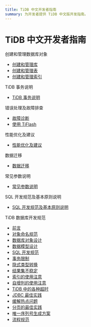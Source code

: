 ```yaml
---
title: TiDB 中文开发者指南
summary: 为开发者提供 TiDB 中文版开发指南。
---
```


# TiDB 中文开发者指南

<NavColumns>
<NavColumn>
<ColumnTitle>创建和管理数据库对象</ColumnTitle>

- [创建和管理库](database-management.md)
- [创建和管理表](table-management.md)
- [创建和管理索引](index-management.md)

</NavColumn>

<NavColumn>
<ColumnTitle>TiDB 事务说明</ColumnTitle>

- [TiDB 事务说明](transaction.md)

</NavColumn>

<NavColumn>
<ColumnTitle>错误处理及故障排查</ColumnTitle>

- [故障诊断](troubleshooting.md)
- [使用 TiFlash](troubleshooting-tiflash.md)

</NavColumn>

<NavColumn>
<ColumnTitle>性能优化及建议</ColumnTitle>

- [性能优化及建议](performance-optimization.md)

</NavColumn>

<NavColumn>
<ColumnTitle>数据迁移</ColumnTitle>

- [数据迁移](data-migration.md)

</NavColumn>

<NavColumn>
<ColumnTitle>常见参数说明</ColumnTitle>

- [常见参数说明](configuration.md)

</NavColumn>

<NavColumn>
<ColumnTitle>SQL 开发规范及基本原则说明</ColumnTitle>

- [SQL 开发规范及基本原则说明](basic-principles.md)

</NavColumn>

<NavColumn>
<ColumnTitle>TiDB 数据库开发规范</ColumnTitle>

- [前言](tidb-database-development-specification/introduction.md)
- [对象命名规范](tidb-database-development-specification/object-naming-guidelines.md)
- [数据库对象设计](tidb-database-development-specification/database-object-design.md)
- [数据模型设计](tidb-database-development-specification/database-model-design.md)
- [SQL 开发规范](tidb-database-development-specification/sql-development-specification.md)
- [事务限制](tidb-database-development-specification/transaction-restraints.md)
- [隐式类型转换](tidb-database-development-specification/implicit-type-conversion.md)
- [结果集不稳定](tidb-database-development-specification/unstable-result-set.md)
- [索引的使用注意](tidb-database-development-specification/notes-on-indexes.md**)
- [自增列的使用注意](tidb-database-development-specification/notes-on-auto-increment-columns.md)
- [TiDB 中的各种超时](tidb-database-development-specification/timeouts-in-tidb.md)
- [JDBC 最佳实践](tidb-database-development-specification/jdbc-best-practices.md)
- [缓解热点问题](tidb-database-development-specification/mitigation-of-hot-issues.md)
- [分页的最佳实践](tidb-database-development-specification/best-practices-for-paging.md)
- [唯一序列号生成方案](tidb-database-development-specification/unique-serial-number-generation-scheme.md)
- [流程规范](tidb-database-development-specification/process-specification.md)

</NavColumn>

</NavColumns>